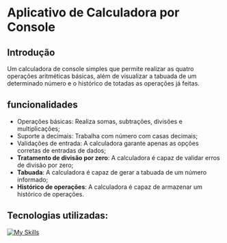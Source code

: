 # Aplicativo de Calculadora por Console

## Introdução

Um calculadora de console simples que permite realizar as quatro operações aritméticas básicas, além de visualizar a tabuada de um determinado número e o histórico de totadas as operações já feitas.

## funcionalidades

- Operações básicas: Realiza somas, subtrações, divisões e multiplicações;
- Suporte a decimais: Trabalha com número com casas decimais;
- Validações de entrada: A calculadora garante apenas as opções corretas de entradas de dados;
- **Tratamento de divisão por zero**: A calculadora é capaz de validar erros de divisão por zero;
- **Tabuada**: A calculadora é capaz de gerar a tabuada de um número informado;
- **Histórico de operações**: A calculadora é capaz de armazenar um histórico de operações.

## Tecnologias utilizadas:

[![My Skills](https://skillicons.dev/icons?i=git,github,cs,visualstudio,dotnet)](https://skillicons.dev)
